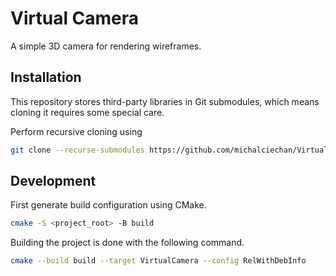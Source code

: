 # Virtual Camera

A simple 3D camera for rendering wireframes.

## Installation

This repository stores third-party libraries in Git submodules, which means
cloning it requires some special care.

Perform recursive cloning using

```sh
git clone --recurse-submodules https://github.com/michalciechan/VirtualCamera
```

## Development

First generate build configuration using CMake.

```sh
cmake -S <project_root> -B build
```

Building the project is done with the following command.

```sh
cmake --build build --target VirtualCamera --config RelWithDebInfo
```
